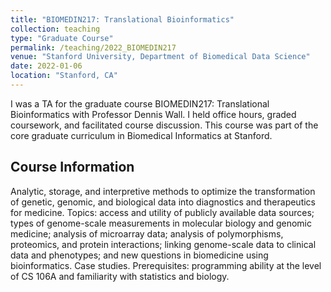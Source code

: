 ```yaml
---
title: "BIOMEDIN217: Translational Bioinformatics"
collection: teaching
type: "Graduate Course"
permalink: /teaching/2022_BIOMEDIN217
venue: "Stanford University, Department of Biomedical Data Science"
date: 2022-01-06
location: "Stanford, CA"
---
```


I was a TA for the graduate course BIOMEDIN217: Translational Bioinformatics with Professor Dennis Wall. I held office hours, graded coursework, and facilitated course discussion. This course was part of the core graduate curriculum in Biomedical Informatics at Stanford. 

Course Information
------
Analytic, storage, and interpretive methods to optimize the transformation of genetic, genomic, and biological data into diagnostics and therapeutics for medicine. Topics: access and utility of publicly available data sources; types of genome-scale measurements in molecular biology and genomic medicine; analysis of microarray data; analysis of polymorphisms, proteomics, and protein interactions; linking genome-scale data to clinical data and phenotypes; and new questions in biomedicine using bioinformatics. Case studies. Prerequisites: programming ability at the level of CS 106A and familiarity with statistics and biology.
